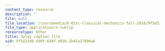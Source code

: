 ```yaml
---
content_type: resource
description: ''
file: null
file_location: /coursemedia/8-01sc-classical-mechanics-fall-2016/9f5d33d0dd0f64dfd0362b42a37806a6_flwYlUfw4WU.srt
file_type: application/x-subrip
resourcetype: Other
title: 3play caption file
uid: 9f5d33d0-dd0f-64df-d036-2b42a37806a6
---
```

